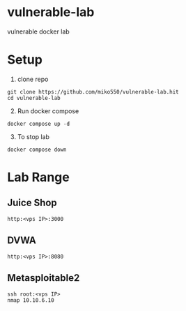 # vulnerable-lab
vulnerable docker lab

# Setup
1. clone repo
```
git clone https://github.com/miko550/vulnerable-lab.hit
cd vulnerable-lab
```
2. Run docker compose
```
docker compose up -d
```
3. To stop lab
```
docker compose down
```

# Lab Range
## Juice Shop
```
http:<vps IP>:3000
```
## DVWA
```
http:<vps IP>:8080
```
## Metasploitable2
```
ssh root:<vps IP>
nmap 10.10.6.10
```

